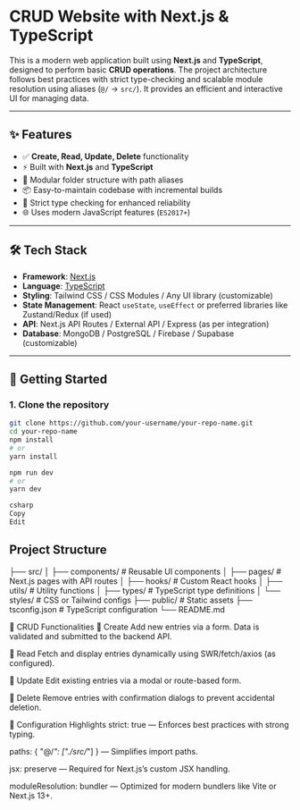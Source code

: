 # CRUD Website with Next.js & TypeScript

This is a modern web application built using **Next.js** and **TypeScript**, designed to perform basic **CRUD operations**. The project architecture follows best practices with strict type-checking and scalable module resolution using aliases (`@/` → `src/`). It provides an efficient and interactive UI for managing data.

---

## ✨ Features

- ✅ **Create, Read, Update, Delete** functionality
- ⚡ Built with **Next.js** and **TypeScript**
- 📁 Modular folder structure with path aliases
- 📦 Easy-to-maintain codebase with incremental builds
- 🔐 Strict type checking for enhanced reliability
- 🌐 Uses modern JavaScript features (`ES2017+`)

---

## 🛠️ Tech Stack

- **Framework**: [Next.js](https://nextjs.org/)
- **Language**: [TypeScript](https://www.typescriptlang.org/)
- **Styling**: Tailwind CSS / CSS Modules / Any UI library (customizable)
- **State Management**: React `useState`, `useEffect` or preferred libraries like Zustand/Redux (if used)
- **API**: Next.js API Routes / External API / Express (as per integration)
- **Database**: MongoDB / PostgreSQL / Firebase / Supabase (customizable)

---

## 🚀 Getting Started

### 1. Clone the repository

```bash
git clone https://github.com/your-username/your-repo-name.git
cd your-repo-name
npm install
# or
yarn install

npm run dev
# or
yarn dev

csharp
Copy
Edit
```

## Project Structure

├── src/
│ ├── components/ # Reusable UI components
│ ├── pages/ # Next.js pages with API routes
│ ├── hooks/ # Custom React hooks
│ ├── utils/ # Utility functions
│ ├── types/ # TypeScript type definitions
│ └── styles/ # CSS or Tailwind configs
├── public/ # Static assets
├── tsconfig.json # TypeScript configuration
└── README.md

📌 CRUD Functionalities
🔹 Create
Add new entries via a form. Data is validated and submitted to the backend API.

🔹 Read
Fetch and display entries dynamically using SWR/fetch/axios (as configured).

🔹 Update
Edit existing entries via a modal or route-based form.

🔹 Delete
Remove entries with confirmation dialogs to prevent accidental deletion.

🔧 Configuration Highlights
strict: true — Enforces best practices with strong typing.

paths: { "@/_": ["./src/_"] } — Simplifies import paths.

jsx: preserve — Required for Next.js’s custom JSX handling.

moduleResolution: bundler — Optimized for modern bundlers like Vite or Next.js 13+.

